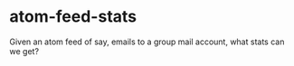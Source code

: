 # atom-feed-stats
Given an atom feed of say, emails to a group mail account, what stats can we get?
